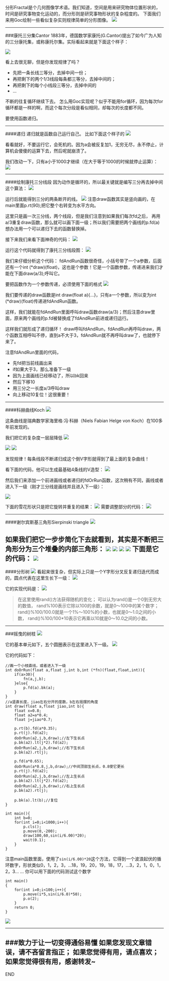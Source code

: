分形Fractal是个几何图像学术语。我们知道，空间是用来研究物体位置形状的，时间是研究事物变化运动的，而分形则是研究事物形状的复杂程度的。
下面我们来用Goc绘制一些看似复杂实则规律简单的分形图像。
![](imgs/4324074-a6ad2d66c410e440.png?imageMogr2/auto-orient/strip%7CimageView2/2/w/1240)

---
###康托三分集Cantor
1883年，德国数学家康托(G.Cantor)提出了如今广为人知的三分康托集，或称康托尔集。实际看起来就是下面这个样子：

![](imgs/4324074-da089adf271329e2.png?imageMogr2/auto-orient/strip%7CimageView2/2/w/1240)

看上去很无聊，但是你发现规律了吗？
* 先把一条长线三等分，去掉中间一份；
* 再把剩下的两个1/3线段每条都三等分，去掉中间的；
* 再把剩下的每个小线段三等分，去掉中间的
* ...

不断的往复循环继续下去。
怎么用Goc实现呢？似乎不能用for循环，因为每次for循环都是一样的啊，而这个每次分段是看似相同，却每次的长度都不同。

要使用函数递归。

---
####递归
递归就是函数自己运行自己。
比如下面这个样子的
![](imgs/4324074-bce6d66a8a46ea70.png?imageMogr2/auto-orient/strip%7CimageView2/2/w/1240)

看看就好，不要运行它，会死机的。因为a会被反复加1，无穷无尽，永不停止，计算机会傻傻的运算下去，然后呢就崩溃了。

我们改动一下，只有a小于1000才继续（在大于等于1000的时候就停止运算）：
![](imgs/4324074-a2ba2b24602d59f5.png?imageMogr2/auto-orient/strip%7CimageView2/2/w/1240)

---
####绘制康托三分线段
因为动作是循环的，所以最关键就是编写三分再去掉中间这个算法：
![](imgs/4324074-84768175d3a6e03b.png?imageMogr2/auto-orient/strip%7CimageView2/2/w/1240)

运行后就能得到三分的两条断开的线。
![](imgs/4324074-55376a8758dcc9c6.png?imageMogr2/auto-orient/strip%7CimageView2/2/w/1240)
注意draw函数其实是竖向画的，在main里面p.rt(90);把它整个右转变为水平方向。

这里只是画一次三分线，两个线段，但是我们注意到如果我们每次fd之后， 再用a/3重复draw函数，那么就可以画下面一级；所以我们需要把两个画线的p.fd(a)想办法用一个可以递归下去的函数替换掉。


接下来我们来看下面神奇的代码：
![](imgs/4324074-ca054f4aa2573c0b.png?imageMogr2/auto-orient/strip%7CimageView2/2/w/1240)

运行这个代码就得到了康托三分线段图：
![](imgs/4324074-9b397e5696eb612d.png?imageMogr2/auto-orient/strip%7CimageView2/2/w/1240)

我们来仔细分析这个代码：
fdAndRun函数很奇怪，小括号带了一个a参数，后面还有一个int (*draw)(float)，这也是个参数！它是一个函数参数，传递进来我们才能在下面draw(a/3);呼叫它。

要把函数作为一个参数传递，必须使用下面的格式
![](imgs/4324074-84216214bfe4aa34.png?imageMogr2/auto-orient/strip%7CimageView2/2/w/1240)

我们要传递的draw函数是int draw(float a){...}，只有a一个参数，所以变为int (*draw)(float)传递进fdAndRun函数。

这样，我们就能在fdAndRun里面呼叫draw函数draw(a/3)；然后注意draw里面，原来两个画线的p.fd被替换成了fdAndRun前进或递归运行。

这样我们就形成了递归循环！
draw呼叫fdAndRun，fdAndRun再呼叫draw，两个函数互相呼叫不停，直到a不大于3，fdAndRun就不再呼叫draw了，也就停下来了。

注意fdAndRun里面的代码，
* 先fd把当前线画出来
* if如果大于3，那么准备下一级
* 因为上面画线已经移动了，所以bk回来
* 然后下移10
* 用三分之一长度a/3呼叫draw
* 向上移动10复位！这很重要！

---
####科赫曲线Koch
![](imgs/4324074-9353bfced9a2ff9b.png?imageMogr2/auto-orient/strip%7CimageView2/2/w/1240)

这条曲线是瑞典数学家海里格·冯·科赫（Niels Fabian Helge von Koch）在100多年前发现的。

我们把它的复杂度一层层降低
![](imgs/4324074-92acc57e3baec286.png?imageMogr2/auto-orient/strip%7CimageView2/2/w/1240)

![](imgs/4324074-cb804ab5c01426fa.png?imageMogr2/auto-orient/strip%7CimageView2/2/w/1240)
![](imgs/4324074-035a4a2c08cfee6d.png?imageMogr2/auto-orient/strip%7CimageView2/2/w/1240)

发现规律！每条线段不断递归成这个倒V字形就得到了最上面的复杂曲线！

看下面的代码，他可以生成最基础4条线的V造型：
![](imgs/4324074-4b33d29b5d146da3.png?imageMogr2/auto-orient/strip%7CimageView2/2/w/1240)

然后我们来添加一个前进画线或者递归的fdOrRun函数，这次稍有不同，画线或者进入下一级（刚才三分线是画线并且进入下一级）：

![](imgs/4324074-5076d9223ace1b63.png?imageMogr2/auto-orient/strip%7CimageView2/2/w/1240)

下面的雪花形状只是把它旋转并重复的结果：
![](imgs/4324074-70aaf3cf840dbfa9.png?imageMogr2/auto-orient/strip%7CimageView2/2/w/1240)
需要调整部分的代码：
![](imgs/4324074-caba56191cb1429f.png?imageMogr2/auto-orient/strip%7CimageView2/2/w/1240)

---
####谢尔宾斯基三角形Sierpinski triangle
![](imgs/4324074-3fa61b1fccb9d53a.png?imageMogr2/auto-orient/strip%7CimageView2/2/w/1240)


如果我们把它一步步简化下去就看到，其实是不断把三角形分为三个堆叠的内部三角形：
![](imgs/4324074-cafec612f968618b.png?imageMogr2/auto-orient/strip%7CimageView2/2/w/1240)
![](imgs/4324074-7a2bf3033ca84d4f.png?imageMogr2/auto-orient/strip%7CimageView2/2/w/1240)
![](imgs/4324074-b33e1c17554eea51.png?imageMogr2/auto-orient/strip%7CimageView2/2/w/1240)
![](imgs/4324074-65590a3066a1be88.png?imageMogr2/auto-orient/strip%7CimageView2/2/w/1240)
下面是它的代码：
![](imgs/4324074-2d0b17be77804ef5.png?imageMogr2/auto-orient/strip%7CimageView2/2/w/1240)
---
####分形树
![](imgs/4324074-067c5a4b67d7c576.png?imageMogr2/auto-orient/strip%7CimageView2/2/w/1240)
看起来很复杂，但实际上只是一个Y字形分叉反复递归迭代而成的，圆点代表在这里生长下一级：
![](imgs/4324074-1f3b5cf812caecdd.png?imageMogr2/auto-orient/strip%7CimageView2/2/w/1240)


它的实现代码是：
![](imgs/4324074-05e21697c96bc7b7.png?imageMogr2/auto-orient/strip%7CimageView2/2/w/1240)
>在这里使用rand()方法获得随机的变化；
可以认为rand()是一个0到无穷大的数值，
rand%100表示它除以100的余数，就是0～100中的某个数字；
rand()%100/100.0就是一个1%～100%的小数，也就是0～1.0之间的小数，
rand()%100/100*10表示它再乘以10就是0～10.0之间的小数。

---
###摇曳的树枝
![](imgs/4324074-1e2f9eddd8d36c67.gif?imageMogr2/auto-orient/strip)


它的基本单元如下，五个圆圈表示在这里进入下一级。
![](imgs/4324074-42b9e91a18c6bbc0.png?imageMogr2/auto-orient/strip%7CimageView2/2/w/1240)


它的代码如下：
```
//画一个小枝直线，或者进入下一级
int doOrRun(float a,float j,int b,int (*fn)(float,float,int)){
	if(a>30){
		fn(a,j,b);
	}else{
		p.fd(a).bk(a);
	}
}
//a竖直长度，jiao左右分开的度数，b左右摇摆的角度
int draw(float a,float jiao,int b){
	float x=0.8;
	float a2=a*0.4;
	float j=jiao*0.7;	

	p.rt(b).fd(a*0.35);
	p.rt(j).fd(a2);
	doOrRun(a2,j,b,draw);//左下生长点
	p.bk(a2).lt(j*2).fd(a2);
	doOrRun(a2,j,b,draw);//右下生长点
	p.bk(a2).rt(j);
	
	p.fd(a*0.65);
	doOrRun(a*0.8,j,b,draw);//中间顶部生长点，0.8使它更长
	p.rt(j).fd(a2);
	doOrRun(a2,j,b,draw);//左上生长点
	p.bk(a2).lt(j*2).fd(a2);
	doOrRun(a2,j,b,draw);//右上生长点
	p.bk(a2).rt(j);	
	
	p.bk(a).lt(b);//复位	
}

int main(){
	int b=0;
	for(int i=0;i<1000;i++){
		p.cls();
		p.move(0,-200);
		draw(100,60,sin(i/6.00)*20);
		wait(0.1);
	}
}
```
注意main函数里面，使用了```sin(i/6.00)*20```这个方法，它得到一个波浪起伏的循环数字，形状类似0，1，2，3，...18，19，20，19，18，17，...3，2，1，0，1，2，3... ...
你可以用下面的代码测试这个数字
```
int main()
{
	for(int i=0;i<100;i++){
		p.move(i*5,sin(i/6.0)*50);
		p.o(2);
	}
    return 0;
}
```
![](imgs/4324074-ab6ad8039c2fd97c.png?imageMogr2/auto-orient/strip%7CimageView2/2/w/1240)

---
###致力于让一切变得通俗易懂
如果您发现文章错误，请不吝留言指正；
如果您觉得有用，请点喜欢；
如果您觉得很有用，感谢转发~
---
END